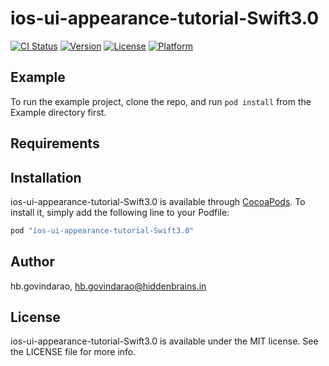 # ios-ui-appearance-tutorial-Swift3.0

[![CI Status](http://img.shields.io/travis/hb.govindarao/ios-ui-appearance-tutorial-Swift3.0.svg?style=flat)](https://travis-ci.org/hb.govindarao/ios-ui-appearance-tutorial-Swift3.0)
[![Version](https://img.shields.io/cocoapods/v/ios-ui-appearance-tutorial-Swift3.0.svg?style=flat)](http://cocoapods.org/pods/ios-ui-appearance-tutorial-Swift3.0)
[![License](https://img.shields.io/cocoapods/l/ios-ui-appearance-tutorial-Swift3.0.svg?style=flat)](http://cocoapods.org/pods/ios-ui-appearance-tutorial-Swift3.0)
[![Platform](https://img.shields.io/cocoapods/p/ios-ui-appearance-tutorial-Swift3.0.svg?style=flat)](http://cocoapods.org/pods/ios-ui-appearance-tutorial-Swift3.0)

## Example

To run the example project, clone the repo, and run `pod install` from the Example directory first.

## Requirements

## Installation

ios-ui-appearance-tutorial-Swift3.0 is available through [CocoaPods](http://cocoapods.org). To install
it, simply add the following line to your Podfile:

```ruby
pod "ios-ui-appearance-tutorial-Swift3.0"
```

## Author

hb.govindarao, hb.govindarao@hiddenbrains.in

## License

ios-ui-appearance-tutorial-Swift3.0 is available under the MIT license. See the LICENSE file for more info.
